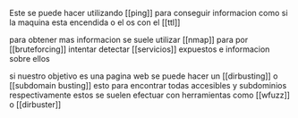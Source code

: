 Este se puede hacer utilizando [[ping]] para conseguir informacion como si la maquina esta encendida o el os con el [[ttl]]

para obtener mas informacion se suele utilizar [[nmap]] para por [[bruteforcing]] intentar detectar [[servicios]] expuestos e informacion sobre ellos

si nuestro objetivo es una pagina web se puede hacer un [[dirbusting]] o [[subdomain busting]] esto para encontrar todas accesibles y subdominios respectivamente estos se suelen efectuar con herramientas como [[wfuzz]] o [[dirbuster]]